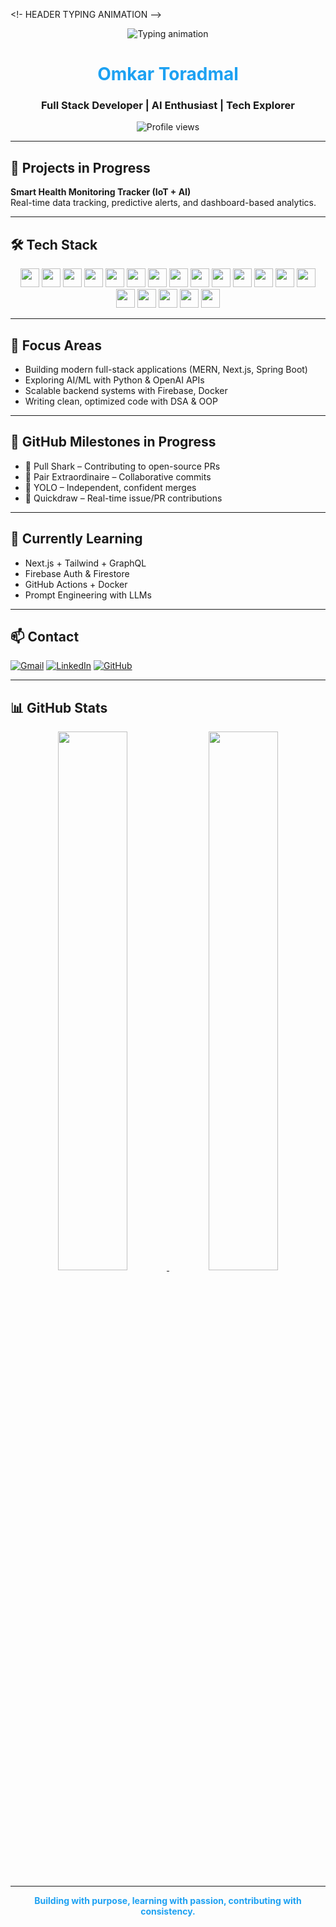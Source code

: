 <!- HEADER TYPING ANIMATION -->
<p align="center">
  <img src="https://readme-typing-svg.demolab.com?font=Fira+Code&size=24&pause=1000&color=1DA1F2&center=true&vCenter=true&width=500&lines=Omkar+Toradmal;Full+Stack+Developer;AI+Explorer;Open+Source+Contributor" alt="Typing animation" />
</p>

<h1 align="center" style="color:#1DA1F2;">Omkar Toradmal</h1>
<h3 align="center">Full Stack Developer | AI Enthusiast | Tech Explorer</h3>

<p align="center">
  <img src="https://komarev.com/ghpvc/?username=omkartoradmal&label=Profile%20views&color=1DA1F2&style=flat" alt="Profile views" />
</p>

---

## 🚀 Projects in Progress

**Smart Health Monitoring Tracker (IoT + AI)**  
Real-time data tracking, predictive alerts, and dashboard-based analytics.

---

## 🛠️ Tech Stack

<p align="center">
  <img src="https://cdn.jsdelivr.net/gh/devicons/devicon/icons/c/c-original.svg" height="30"/>
  <img src="https://cdn.jsdelivr.net/gh/devicons/devicon/icons/cplusplus/cplusplus-original.svg" height="30"/>
  <img src="https://cdn.jsdelivr.net/gh/devicons/devicon/icons/html5/html5-original.svg" height="30"/>
  <img src="https://cdn.jsdelivr.net/gh/devicons/devicon/icons/css3/css3-original.svg" height="30"/>
  <img src="https://cdn.jsdelivr.net/gh/devicons/devicon/icons/javascript/javascript-original.svg" height="30"/>
  <img src="https://cdn.jsdelivr.net/gh/devicons/devicon/icons/react/react-original.svg" height="30"/>
  <img src="https://cdn.jsdelivr.net/gh/devicons/devicon/icons/nextjs/nextjs-original.svg" height="30"/>
  <img src="https://cdn.jsdelivr.net/gh/devicons/devicon/icons/nodejs/nodejs-original.svg" height="30"/>
  <img src="https://cdn.jsdelivr.net/gh/devicons/devicon/icons/express/express-original.svg" height="30"/>
  <img src="https://cdn.jsdelivr.net/gh/devicons/devicon/icons/mongodb/mongodb-original.svg" height="30"/>
  <img src="https://cdn.jsdelivr.net/gh/devicons/devicon/icons/mysql/mysql-original.svg" height="30"/>
  <img src="https://cdn.jsdelivr.net/gh/devicons/devicon/icons/postgresql/postgresql-original.svg" height="30"/>
  <img src="https://cdn.jsdelivr.net/gh/devicons/devicon/icons/sqlite/sqlite-original.svg" height="30"/>
  <img src="https://cdn.jsdelivr.net/gh/devicons/devicon/icons/python/python-original.svg" height="30"/>
  <img src="https://cdn.jsdelivr.net/gh/devicons/devicon/icons/php/php-original.svg" height="30"/>
  <img src="https://cdn.jsdelivr.net/gh/devicons/devicon/icons/firebase/firebase-plain.svg" height="30"/>
  <img src="https://cdn.jsdelivr.net/gh/devicons/devicon/icons/flutter/flutter-original.svg" height="30"/>
  <img src="https://cdn.jsdelivr.net/gh/devicons/devicon/icons/graphql/graphql-plain.svg" height="30"/>
  <img src="https://cdn.jsdelivr.net/gh/devicons/devicon/icons/figma/figma-original.svg" height="30"/>
</p>

---

## 🧠 Focus Areas

- Building modern full-stack applications (MERN, Next.js, Spring Boot)
- Exploring AI/ML with Python & OpenAI APIs
- Scalable backend systems with Firebase, Docker
- Writing clean, optimized code with DSA & OOP

---

## 🎯 GitHub Milestones in Progress

- 🔹 Pull Shark – Contributing to open-source PRs  
- 🔹 Pair Extraordinaire – Collaborative commits  
- 🔹 YOLO – Independent, confident merges  
- 🔹 Quickdraw – Real-time issue/PR contributions

---

## 📘 Currently Learning

- Next.js + Tailwind + GraphQL  
- Firebase Auth & Firestore  
- GitHub Actions + Docker  
- Prompt Engineering with LLMs

---

## 📫 Contact

[![Gmail](https://img.shields.io/badge/Gmail-1DA1F2?style=for-the-badge&logo=gmail&logoColor=white)](mailto:omkartoradmal65@gmail.com)
[![LinkedIn](https://img.shields.io/badge/LinkedIn-1DA1F2?style=for-the-badge&logo=linkedin&logoColor=white)](https://www.linkedin.com/in/omkar-toradmal-878415265/)
[![GitHub](https://img.shields.io/badge/GitHub-1DA1F2?style=for-the-badge&logo=github&logoColor=white)](https://github.com/omkartoradmal)

---

## 📊 GitHub Stats

<p align="center">
  <a href="https://github.com/omkartoradmal">
    <img src="https://github-readme-stats.vercel.app/api?username=omkartoradmal&show_icons=true&theme=default&title_color=1DA1F2&icon_color=1DA1F2" width="47%" />
  </a>
  <a href="https://github.com/omkartoradmal">
    <img src="https://github-readme-stats.vercel.app/api/top-langs/?username=omkartoradmal&layout=compact&title_color=1DA1F2" width="47%" />
  </a>
</p>


---

<p align="center" style="color:#1DA1F2;">
  <strong>Building with purpose, learning with passion, contributing with consistency.</strong>
</p>
